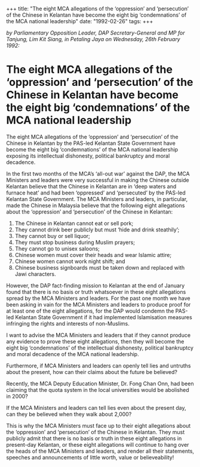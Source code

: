 +++ 
title: "The eight MCA allegations of the ‘oppression’ and ‘persecution’ of the Chinese in Kelantan have become the eight big ‘condemnations’ of the MCA national leadership"
date: "1992-02-26"
tags:
+++

_by Parliamentary Opposition Leader, DAP Secretary-General and MP for Tanjung, Lim Kit Siang, in Petaling Jaya on Wednesday, 26th February 1992:_

# The eight MCA allegations of the ‘oppression’ and ‘persecution’ of the Chinese in Kelantan have become the eight big ‘condemnations’ of the MCA national leadership

The eight MCA allegations of the ‘oppression’ and ‘persecution’ of the Chinese in Kelantan by the PAS-led Kelantan State Government have become the eight big ‘condemnations’ of the MCA national leadership exposing its intellectual dishonesty, political bankruptcy and moral decadence.</u>

In the first two months of the MCA’s ‘all-out war’ against the DAP, the MCA Ministers and leaders were very successful in making the Chinese outside Kelantan believe that the Chinese in Kelantan are in ‘deep waters and furnace heat’ and had been ‘oppressed’ and ‘persecuted’ by the PAS-led Kelantan State Government. The MCA Ministers and leaders, in particular, made the Chinese in Malaysia believe that the following eight allegations about the ‘oppression’ and ‘persecution’ of the Chinese in Kelantan:

1.	The Chinese in Kelantan cannot eat or sell pork;
2.	They cannot drink beer publicly but must ‘hide and drink steathily’;
3.	They cannot buy or sell liquor;
4.	They must stop business during Muslim prayers;
5.	They cannot go to unisex saloons;
6.	Chinese women must cover their heads and wear Islamic attire;
7.	Chinese women cannot work night shift; and 
8.	Chinese business signboards must be taken down and replaced with Jawi characters.

However, the DAP fact-finding mission to Kelantan at the end of January found that there is no basis or truth whatsoever in these eight allegations spread by the MCA Ministers and leaders. For the past one month we have been asking in vain for the  MCA Ministers and leaders to produce proof for at least one of the eight allegations, for the DAP would condemn the PAS-led Kelantan State Government if it had implemented Islamisation measures infringing the rights and interests of non-Muslims.

I want to advise the MCA Ministers and leaders that if they cannot produce any evidence to prove these eight allegations, then they will become the eight big ‘condemnations’ of the intellectual dishonesty, political bankruptcy and moral decadence of the MCA national leadership.

Furthermore, if MCA Ministers and leaders can openly tell lies and untruths about the present, how can their claims about the future be believed?

Recently, the MCA Deputy Education Minister, Dr. Fong Chan Onn, had been claiming that the quota system in the local universities would be abolished in 2000?

If the MCA Ministers and leaders can tell lies even about the present day, can they be believed when they walk about 2,000?

This is why the MCA Ministers must face up to their eight allegations about the ‘oppression’ and ‘persecution’ of the Chinese in Kelantan. They must publicly admit that there is no basis or truth in these eight allegations in present-day Kelantan, or these eight allegations will continue to hang over the heads of the MCA Ministers and leaders, and render all their statements, speeches and announcements of little worth, value or believeability!
 
